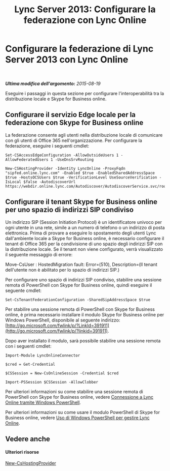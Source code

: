 ﻿---
title: 'Lync Server 2013: Configurare la federazione con Lync Online'
TOCTitle: Configurare la federazione con Lync Online
ms:assetid: a10bd1d5-c003-46db-9f57-7d55d3fa08da
ms:mtpsurl: https://technet.microsoft.com/it-it/library/JJ205126(v=OCS.15)
ms:contentKeyID: 49301508
ms.date: 08/24/2015
mtps_version: v=OCS.15
ms.translationtype: HT
---

# Configurare la federazione di Lync Server 2013 con Lync Online

 

_**Ultima modifica dell'argomento:** 2015-08-19_

Eseguire i passaggi in questa sezione per configurare l'interoperabilità tra la distribuzione locale e Skype for Business online.

## Configurare il servizio Edge locale per la federazione con Skype for Business online

La federazione consente agli utenti nella distribuzione locale di comunicare con gli utenti di Office 365 nell'organizzazione. Per configurare la federazione, eseguire i seguenti cmdlet:

    Set-CSAccessEdgeConfiguration -AllowOutsideUsers 1 -AllowFederatedUsers 1 -UseDnsSrvRouting

    New-CSHostingProvider -Identity LyncOnline -ProxyFqdn "sipfed.online.lync.com" -Enabled $true -EnabledSharedAddressSpace $true -HostsOCSUsers $true -VerificationLevel UseSourceVerification -IsLocal $false -AutodiscoverUrl https://webdir.online.lync.com/Autodiscover/AutodiscoverService.svc/root

## Configurare il tenant Skype for Business online per uno spazio di indirizzi SIP condiviso

Un indirizzo SIP (Session Initiation Protocol) è un identificatore univoco per ogni utente in una rete, simile a un numero di telefono o un indirizzo di posta elettronica. Prima di provare a eseguire lo spostamento degli utenti Lync dall'ambiente locale a Skype for Business online, è necessario configurare il tenant di Office 365 per la condivisione di uno spazio degli indirizzi SIP con la distribuzione locale. Se il tenant non viene configurato, verrà visualizzato il seguente messaggio di errore:

Move-CsUser : HostedMigration fault: Error=(510), Description=(Il tenant dell'utente non è abilitato per lo spazio di indirizzi SIP.)

Per configurare uno spazio di indirizzi SIP condiviso, stabilire una sessione remota di PowerShell con Skype for Business online, quindi eseguire il seguente cmdlet:

    Set-CsTenantFederationConfiguration -SharedSipAddressSpace $true

Per stabilire una sessione remota di PowerShell con Skype for Business online, è prima necessario installare il modulo Skype for Business online per Windows PowerShell, disponibile al seguente indirizzo: [http://go.microsoft.com/fwlink/p/?LinkId=391911](http://go.microsoft.com/fwlink/p/?linkid=391911).

Dopo aver installato il modulo, sarà possibile stabilire una sessione remota con i seguenti cmdlet:

    Import-Module LyncOnlineConnector

    $cred = Get-Credential

    $CSSession = New-CsOnlineSession -Credential $cred

    Import-PSSession $CSSession -AllowClobber

Per ulteriori informazioni su come stabilire una sessione remota di PowerShell con Skype for Business online, vedere [Connessione a Lync Online tramite Windows PowerShell](https://docs.microsoft.com/en-us/SkypeForBusiness/set-up-your-computer-for-windows-powershell/set-up-your-computer-for-windows-powershell).

Per ulteriori informazioni su come usare il modulo PowerShell di Skype for Business online, vedere [Uso di Windows PowerShell per gestire Lync Online](skype-for-business-online-using-windows-powershell-to-manage-your-tenant.md).

## Vedere anche

#### Ulteriori risorse

[New-CsHostingProvider](https://docs.microsoft.com/en-us/powershell/module/skype/New-CsHostingProvider)

